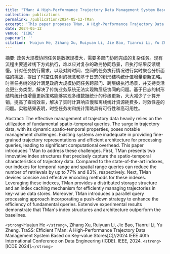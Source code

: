 ```yaml
---
title: "TMan: A High-Performance Trajectory Data Management System Based on Key-value"
collection: publications
permalink: /publication/2024-05-12-TMan
excerpt: 'This paper proposes TMan, A High-Performance Trajectory Data Management System Based on Key-value.'
date: 2024-05-12
venue: 'ICDE'
paperurl: ''
citation: 'Huajun He, Zihang Xu, Ruiyuan Li, Jie Bao, Tianrui Li, Yu Zheng. TraSS: Efficient TMan: A High-Performance Trajectory Data Management System Based on Key-value Stores[C]//2024 IEEE 40th International Conference on Data Engineering (ICDE). IEEE, 2024'
---
```

摘要: 政务大规模协同任务是数据规模大，需要多部门协同完成的复杂任务。现有流程主要通过线下方式执行，难以应对复杂的政务协同场景，且执行结果反馈缓慢。针对任务执行需求，以及对跨时间、空间的任务执行情况进行实时聚合分析面临的挑战，提出了时空任务树的概念和基于日志的树形结构统计值增量更新策略。时空任务树的设计满足政府大规模协同任务跨部门、跨层级执行场景，并支持灵活变更业务类型，解决了传统业务系统无法实现跨层级协同的问题。基于日志的树形结构统计值增量更新策略能够实现多维数据统计的秒级更新，大大减少了计算开销，提高了查询效率，解决了实时计算响应慢和离线统计资源耗费多，时效性差的问题。实验结果表明，时空任务树和统计策略具有可行性和高可用性。

Abstract: The effective management of trajectory data heavily relies on the utilization of fundamental spatio-temporal queries. The surge in trajectory data, with its dynamic spatio-temporal properties, poses notable management challenges. Existing systems are inadequate in providing fine-grained trajectory representations and efficient architecture for processing queries, leading to significant computational overhead. This paper introduces TMan to address these challenges. First, TMan presents two innovative index structures that precisely capture the spatio-temporal characteristics of trajectory data. Compared to the state-of-the-art indexes, our indexes for temporal range and spatial range queries can reduce the number of retrievals by up to 77\% and 83\%, respectively. Next, TMan devises concise and effective encoding methods for these indexes. Leveraging these indexes, TMan provides a distributed storage structure and an index caching mechanism for efficiently managing trajectories in key-value data stores. Moreover, TMan introduces a parallel query processing approach incorporating a push-down strategy to enhance the efficiency of fundamental queries. Extensive experimental results demonstrate that TMan's index structures and architecture outperform the baselines.

<!-- ![image-20220406191310694](https://huajunge.github.io/academicpages/images/trass.png) -->

`<strong>`Huajun He `</strong>`, Zihang Xu, Ruiyuan Li, Jie Bao, Tianrui Li, Yu Zheng. TraSS: Efficient TMan: A High-Performance Trajectory Data Management System Based on Key-value Stores[C]//2024 IEEE 40th International Conference on Data Engineering (ICDE). IEEE, 2024. `<strong>`[ICDE 2024].`</strong>`
